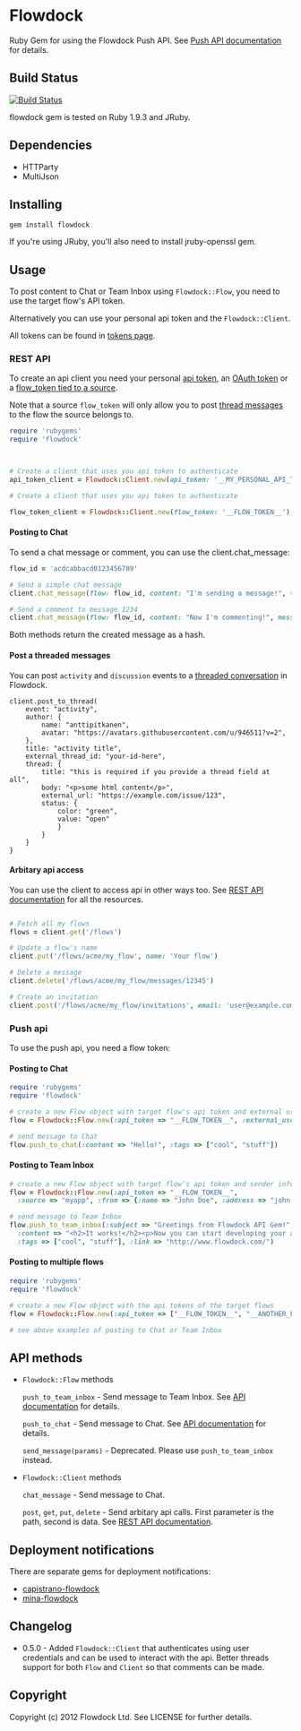 # Flowdock

Ruby Gem for using the Flowdock Push API. See [Push API documentation](http://www.flowdock.com/api/push) for details.

## Build Status

[![Build Status](https://secure.travis-ci.org/flowdock/flowdock-api.png)](http://travis-ci.org/flowdock/flowdock-api)

flowdock gem is tested on Ruby 1.9.3 and JRuby.

## Dependencies

* HTTParty
* MultiJson

## Installing

    gem install flowdock

If you're using JRuby, you'll also need to install jruby-openssl gem.

## Usage

To post content to Chat or Team Inbox using `Flowdock::Flow`, you need to use the target flow's API token.

Alternatively you can use your personal api token and the `Flowdock::Client`.

All tokens can be found in [tokens page](https://www.flowdock.com/account/tokens).

### REST API

To create an api client you need your personal [api token](https://flowdock.com/account/tokens), an [OAuth token](https://www.flowdock.com/api/authentication) or a [flow_token tied to a source](https://www.flowdock.com/api/sources).

Note that a source `flow_token` will only allow you to post [thread messages](https://www.flowdock.com/api/production-integrations#/post-inbox) to the flow the source belongs to.

```ruby
require 'rubygems'
require 'flowdock'



# Create a client that uses you api token to authenticate
api_token_client = Flowdock::Client.new(api_token: '__MY_PERSONAL_API_TOKEN__')

# Create a client that uses you api token to authenticate

flow_token_client = Flowdock::Client.new(flow_token: '__FLOW_TOKEN__')
```

#### Posting to Chat

To send a chat message or comment, you can use the client.chat_message:

```ruby
flow_id = 'acdcabbacd0123456789'

# Send a simple chat message
client.chat_message(flow: flow_id, content: "I'm sending a message!", tags: ['foo', 'bar'])

# Send a comment to message 1234
client.chat_message(flow: flow_id, content: "Now I'm commenting!", message: 1234)
```

Both methods return the created message as a hash.

#### Post a threaded messages

You can post `activity` and `discussion` events to a [threaded conversation](https://www.flowdock.com/api/integration-getting-started) in Flowdock.

```
client.post_to_thread(
    event: "activity",
    author: {
        name: "anttipitkanen",
        avatar: "https://avatars.githubusercontent.com/u/946511?v=2",
    },
    title: "activity title",
    external_thread_id: "your-id-here",
    thread: {
        title: "this is required if you provide a thread field at all",
        body: "<p>some html content</p>",
        external_url: "https://example.com/issue/123",
        status: {
            color: "green",
            value: "open"
            }
        }
    }
}
```


#### Arbitary api access

You can use the client to access api in other ways too. See [REST API documentation](http://www.flowdock.com/api/rest) for all the resources.

```ruby

# Fetch all my flows
flows = client.get('/flows')

# Update a flow's name
client.put('/flows/acme/my_flow', name: 'Your flow')

# Delete a message
client.delete('/flows/acme/my_flow/messages/12345')

# Create an invitation
client.post('/flows/acme/my_flow/invitations', email: 'user@example.com', message: "I'm inviting you to our flow using api.")

```

### Push api

To use the push api, you need a flow token:

#### Posting to Chat

```ruby
require 'rubygems'
require 'flowdock'

# create a new Flow object with target flow's api token and external user name (enough for posting to Chat)
flow = Flowdock::Flow.new(:api_token => "__FLOW_TOKEN__", :external_user_name => "John")

# send message to Chat
flow.push_to_chat(:content => "Hello!", :tags => ["cool", "stuff"])
```

#### Posting to Team Inbox

```ruby
# create a new Flow object with target flow's api token and sender information for Team Inbox posting
flow = Flowdock::Flow.new(:api_token => "__FLOW_TOKEN__",
  :source => "myapp", :from => {:name => "John Doe", :address => "john.doe@example.com"})

# send message to Team Inbox
flow.push_to_team_inbox(:subject => "Greetings from Flowdock API Gem!",
  :content => "<h2>It works!</h2><p>Now you can start developing your awesome application for Flowdock.</p>",
  :tags => ["cool", "stuff"], :link => "http://www.flowdock.com/")
```

#### Posting to multiple flows

```ruby
require 'rubygems'
require 'flowdock'

# create a new Flow object with the api tokens of the target flows
flow = Flowdock::Flow.new(:api_token => ["__FLOW_TOKEN__", "__ANOTHER_FLOW_TOKEN__"], ... )

# see above examples of posting to Chat or Team Inbox
```

## API methods

* `Flowdock::Flow` methods

  `push_to_team_inbox` - Send message to Team Inbox. See [API documentation](http://www.flowdock.com/api/team-inbox) for details.

  `push_to_chat` - Send message to Chat. See [API documentation](http://www.flowdock.com/api/chat) for details.

  `send_message(params)` - Deprecated. Please use `push_to_team_inbox` instead.

* `Flowdock::Client` methods

  `chat_message` - Send message to Chat.

  `post`, `get`, `put`, `delete` - Send arbitary api calls. First parameter is the path, second is data. See [REST API documentation](http://www.flowdock.com/api/rest).

## Deployment notifications

There are separate gems for deployment notifications:

* [capistrano-flowdock](https://github.com/flowdock/capistrano-flowdock)
* [mina-flowdock](https://github.com/elskwid/mina-flowdock)

## Changelog

* 0.5.0 - Added `Flowdock::Client` that authenticates using user credentials and can be used to interact with the api. Better threads support for both `Flow` and `Client` so that comments can be made.

## Copyright

Copyright (c) 2012 Flowdock Ltd. See LICENSE for further details.
